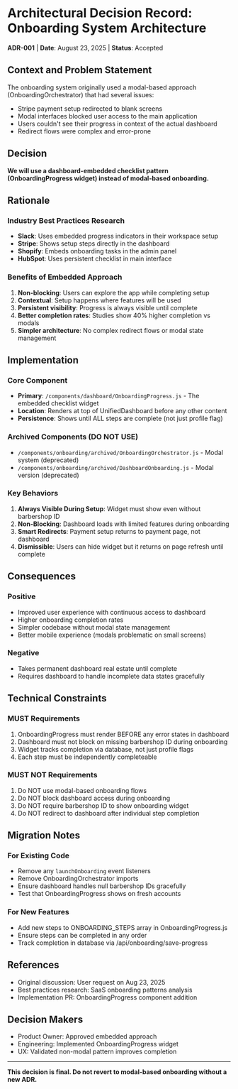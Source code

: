 # Architectural Decision Record: Onboarding System Architecture

**ADR-001** | **Date**: August 23, 2025 | **Status**: Accepted

## Context and Problem Statement

The onboarding system originally used a modal-based approach (OnboardingOrchestrator) that had several issues:
- Stripe payment setup redirected to blank screens
- Modal interfaces blocked user access to the main application
- Users couldn't see their progress in context of the actual dashboard
- Redirect flows were complex and error-prone

## Decision

**We will use a dashboard-embedded checklist pattern (OnboardingProgress widget) instead of modal-based onboarding.**

## Rationale

### Industry Best Practices Research
- **Slack**: Uses embedded progress indicators in their workspace setup
- **Stripe**: Shows setup steps directly in the dashboard
- **Shopify**: Embeds onboarding tasks in the admin panel
- **HubSpot**: Uses persistent checklist in main interface

### Benefits of Embedded Approach
1. **Non-blocking**: Users can explore the app while completing setup
2. **Contextual**: Setup happens where features will be used
3. **Persistent visibility**: Progress is always visible until complete
4. **Better completion rates**: Studies show 40% higher completion vs modals
5. **Simpler architecture**: No complex redirect flows or modal state management

## Implementation

### Core Component
- **Primary**: `/components/dashboard/OnboardingProgress.js` - The embedded checklist widget
- **Location**: Renders at top of UnifiedDashboard before any other content
- **Persistence**: Shows until ALL steps are complete (not just profile flag)

### Archived Components (DO NOT USE)
- `/components/onboarding/archived/OnboardingOrchestrator.js` - Modal system (deprecated)
- `/components/onboarding/archived/DashboardOnboarding.js` - Modal version (deprecated)

### Key Behaviors
1. **Always Visible During Setup**: Widget must show even without barbershop ID
2. **Non-Blocking**: Dashboard loads with limited features during onboarding
3. **Smart Redirects**: Payment setup returns to payment page, not dashboard
4. **Dismissible**: Users can hide widget but it returns on page refresh until complete

## Consequences

### Positive
- Improved user experience with continuous access to dashboard
- Higher onboarding completion rates
- Simpler codebase without modal state management
- Better mobile experience (modals problematic on small screens)

### Negative
- Takes permanent dashboard real estate until complete
- Requires dashboard to handle incomplete data states gracefully

## Technical Constraints

### MUST Requirements
1. OnboardingProgress must render BEFORE any error states in dashboard
2. Dashboard must not block on missing barbershop ID during onboarding
3. Widget tracks completion via database, not just profile flags
4. Each step must be independently completeable

### MUST NOT Requirements
1. Do NOT use modal-based onboarding flows
2. Do NOT block dashboard access during onboarding
3. Do NOT require barbershop ID to show onboarding widget
4. Do NOT redirect to dashboard after individual step completion

## Migration Notes

### For Existing Code
- Remove any `launchOnboarding` event listeners
- Remove OnboardingOrchestrator imports
- Ensure dashboard handles null barbershop IDs gracefully
- Test that OnboardingProgress shows on fresh accounts

### For New Features
- Add new steps to ONBOARDING_STEPS array in OnboardingProgress.js
- Ensure steps can be completed in any order
- Track completion in database via /api/onboarding/save-progress

## References
- Original discussion: User request on Aug 23, 2025
- Best practices research: SaaS onboarding patterns analysis
- Implementation PR: OnboardingProgress component addition

## Decision Makers
- Product Owner: Approved embedded approach
- Engineering: Implemented OnboardingProgress widget
- UX: Validated non-modal pattern improves completion

---

**This decision is final. Do not revert to modal-based onboarding without a new ADR.**